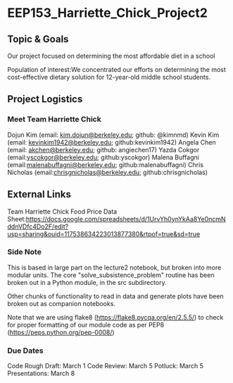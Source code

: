 # EEP153_Harriette_Chick_Project2

## Topic & Goals
Our project focused on determining the most affordable diet in a school

Population of interest:We concentrated our efforts on determining the most cost-effective dietary solution for 12-year-old middle school students.

## Project Logistics
### Meet Team Harriette Chick

Dojun Kim (email: kim.dojun@berkeley.edu; github: @kimnmd)
Kevin Kim (email: kevinkim1942@berkeley.edu; github:kevinkim1942)
Angela Chen (email: akchen@berkeley.edu; github: angiechen17)
Yazda Cokgor (email:yscokgor@berkeley.edu; github:yscokgor)
Malena Buffagni (email:malenabuffagni@berkeley.edu; github:malenabuffagni)
Chris Nicholas (email:chrisgnicholas@berkeley.edu; github:chrisgnicholas)

## External Links
Team Harriette Chick Food Price Data Sheet:https://docs.google.com/spreadsheets/d/1UrvYh0ynYkAa8Ye0ncmNddnVDfc4Do2F/edit?usp=sharing&ouid=117538634223013877380&rtpof=true&sd=true

### Side Note
This is based in large part on the lecture2 notebook, but broken into more modular units. The core "solve_subsistence_problem" routine has been broken out in a Python module, in the src subdirectory.

Other chunks of functionality to read in data and generate plots have been broken out as companion notebooks.

Note that we are using flake8 (https://flake8.pycqa.org/en/2.5.5/) to check for proper formatting of our module code as per PEP8 (https://peps.python.org/pep-0008/)

### Due Dates
Code Rough Draft: March 1
Code Review: March 5
Potluck: March 5
Presentations: March 8



